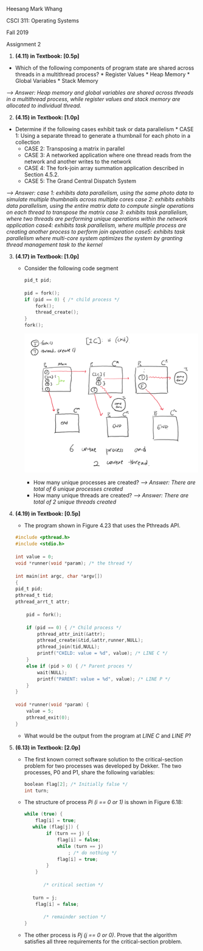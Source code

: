 Heesang Mark Whang

CSCI 311: Operating Systems

Fall 2019

Assignment 2

1. **(4.11) in Textbook: [0.5p]**
* Which of the following components of program state are shared across threads in a multithread process?
	  * Register Values
	  * Heap Memory
	  * Global Variables
	  * Stack Memory

*--> Answer: Heap memory and global variables are shared across threads in a multithread process, while register values and stack memory are allocated to individual thread.*



2. **(4.15) in Textbook: [1.0p]**
* Determine if the following cases exhibit task or data parallelism
		* CASE 1: Using a separate thread to generate a thumbnail for each photo in a collection
	* CASE 2: Transposing a matrix in parallel
	* CASE 3: A networked application where one thread reads from the network and another writes to the network
	* CASE 4: The fork-join array summation application described in Section 4.5.2.
	* CASE 5: The Grand Central Dispatch System  
	

*--> Answer:*
	*case 1: exhibits data parallelism, using the same photo data to simulate multiple thumbnails across multiple cores*
	*case 2: exhibits exhibits data parallelism, using the entire matrix data to compute single operations on each thread to transpose the matrix*
	*case 3: exhibits task parallelism, where two threads are performing unique operations within the network application*
	*case4: exhibits task parallelism, where multiple process are creating another process to perform join operation*
	*case5: exhibits task parallelism where multi-core system optimizes the system by granting thread management task to the kernel*



3. **(4.17) in Textbook: [1.0p]**

	* Consider the following code segment
		
		```C
		pid_t pid;
		
		pid = fork();
		if (pid == 0) { /* child process */
			fork();
		    thread_create();
		}
		fork();
		```
		
		![](.\problem3.png)
		
		* How many unique processes are created?
		  *--> Answer: There are total of 6 unique processes created*
		* How many unique threads are created?
		  *--> Answer: There are total of 2 unique threads created* 


4. **(4.19) in Textbook: [0.5p]**

	* The program shown in Figure 4.23 that uses the Pthreads API. 
	
	```c
	#include <pthread.h>
	#include <stdio.h>
	
	int value = 0;
	void *runner(void *param); /* the thread */
	
	int main(int argc, char *argv[])
	{
	pid_t pid;
	pthread_t tid;
	pthread_arrt_t attr;
	    
	    pid = fork();
	
	    if (pid == 0) { /* Child process */
	        pthread_attr_init(&attr);
	        pthread_create(&tid,&attr,runner,NULL);
	        pthread_join(tid,NULL);
	        printf("CHILD: value = %d", value); /* LINE C */
	    }
	    else if (pid > 0) { /* Parent proces */
	    	wait(NULL);
	        printf("PARENT: value = %d", value); /* LINE P */
	    }
	}
	
	void *runner(void *param) {
	    value = 5;
	    pthread_exit(0);
	}
	```
	
	* What would be the output from the program at *LINE C* and *LINE P*?

5. **(6.13) in Textbook: [2.0p]**

   * The first known correct software solution to the critical-section problem for two processes was developed by Dekker. The two processes, P0 and P1, share the following variables:

     ```C
     boolean flag[2]; /* Initially false */
     int turn;
     ```
     
   * The structure of process *Pi (i == 0 or 1)* is shown in Figure 6.18:
   
     ```C
     while (true) { 
         flag[i] = true;
     	while (flag[j]) { 
             if (turn == j) { 
                 flag[i] = false; 
                 while (turn == j) 
                     ; /* do nothing */ 
                 flag[i] = true; 
             } 
         } 
         
         	/* critical section */
         
     	turn = j; 
         flag[i] = false;
         
     		/* remainder section */
     }
     ```
   
   * The other process is *Pj (j == 0 or 0)*. Prove that the algorithm satisfies all three requirements for the critical-section problem.

